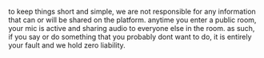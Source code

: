 to keep things short and simple, we are not responsible for any information that can or will be shared on the platform.
anytime you enter a public room, your mic is active and sharing audio to everyone else in the room. as such, if you say or do something
that you probably dont want to do, it is entirely your fault and we hold zero liability. 
